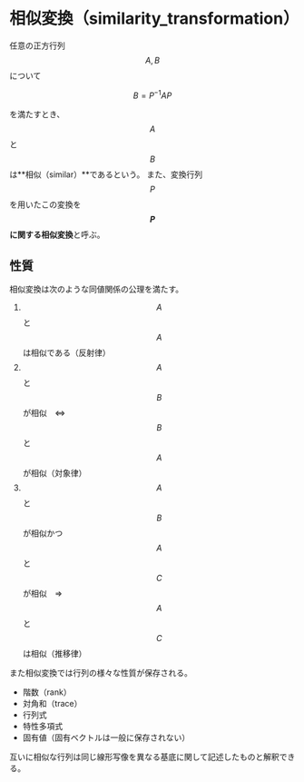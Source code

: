 # 相似変換（similarity_transformation）

任意の正方行列 $$A,B$$ について

$$
B = P^{-1}AP
$$

を満たすとき、$$A$$ と $$B$$ は**相似（similar）**であるという。
また、変換行列 $$P$$ を用いたこの変換を **$$P$$ に関する相似変換**と呼ぶ。

## 性質

相似変換は次のような同値関係の公理を満たす。

1. $$A$$ と $$A$$ は相似である（反射律）
2. $$A$$ と $$B$$ が相似　⇔　$$B$$ と $$A$$ が相似（対象律）
3. $$A$$ と $$B$$ が相似かつ $$A$$ と $$C$$ が相似　⇒　$$A$$ と $$C$$ は相似（推移律）

また相似変換では行列の様々な性質が保存される。

* 階数（rank）
* 対角和（trace）
* 行列式
* 特性多項式
* 固有値（固有ベクトルは一般に保存されない）

互いに相似な行列は同じ線形写像を異なる基底に関して記述したものと解釈できる。
